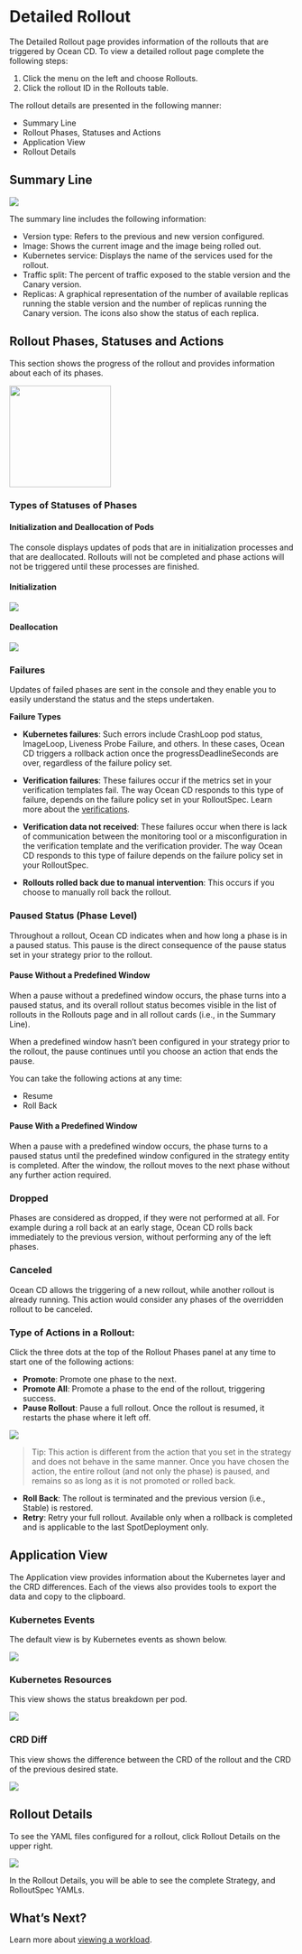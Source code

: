 # Detailed Rollout

The Detailed Rollout page provides information of the rollouts that are triggered by Ocean CD. To view a detailed rollout page complete the following steps:

1. Click the menu on the left and choose Rollouts.  
2. Click the rollout ID in the Rollouts table.  

The rollout details are presented in the following manner:

* Summary Line
* Rollout Phases, Statuses and Actions
* Application View
* Rollout Details

## Summary Line

<img src="/ocean-cd/_media/tutorials-detailed-rollout-02.png" />

The summary line includes the following information:
- Version type: Refers to the previous and new version configured.
- Image: Shows the current image and the image being rolled out.
- Kubernetes service: Displays the name of the services used for the rollout. 
- Traffic split: The percent of traffic exposed to the stable version and the Canary version.
- Replicas: A graphical representation of the number of available replicas running the stable version and the number of replicas running the Canary version. The icons also show the status of each replica.

## Rollout Phases, Statuses and Actions

This section shows the progress of the rollout and provides information about each of its phases.

<img src="/ocean-cd/_media/tutorials-detailed-rollout-03.png" width="180" />

### Types of Statuses of Phases  

#### Initialization and Deallocation of Pods

The console displays updates of pods that are in initialization processes and that are deallocated. Rollouts will not be completed and phase actions will not be triggered until these processes are finished.  

#### Initialization

<img src="/ocean-cd/_media/tutorials-detailed-rollout-10.png" />

#### Deallocation

<img src="/ocean-cd/_media/tutorials-detailed-rollout-11.png" />

### Failures

Updates of failed phases are sent in the console and they enable you to easily understand the status and the steps undertaken.  

**Failure Types**

* **Kubernetes failures**: Such errors include CrashLoop pod status, ImageLoop, Liveness Probe Failure, and others. In these cases, Ocean CD triggers a rollback action once the progressDeadlineSeconds are over, regardless of the failure policy set.

* **Verification failures**: These failures occur if the metrics set in your verification templates fail. The way Ocean CD responds to this type of failure, depends on the failure policy set in your RolloutSpec. Learn more about the [verifications](ocean-cd/concepts-features/verifications).

* **Verification data not received**: These failures occur when there is lack of communication between the monitoring tool or a misconfiguration in the verification template and the verification provider. The way Ocean CD responds to this type of failure depends on the failure policy set in your RolloutSpec.  

* **Rollouts rolled back due to manual intervention**: This occurs if you choose to manually roll back the rollout.

### Paused Status (Phase Level)

Throughout a rollout, Ocean CD indicates when and how long a phase is in a paused status. This pause is the direct consequence of the pause status set in your strategy prior to the rollout.  

#### Pause Without a Predefined Window

When a pause without a predefined window occurs, the phase turns into a paused status, and its overall rollout status becomes visible in the list of rollouts in the Rollouts page and in all rollout cards (i.e., in the Summary Line).  

When a predefined window hasn’t been configured in your strategy prior to the rollout, the pause continues until you choose an action that ends the pause.

You can take the following actions at any time:  

* Resume
* Roll Back  

#### Pause With a Predefined Window  

When a pause with a predefined window occurs, the phase turns to a paused status until the predefined window configured in the strategy entity is completed. After the window, the rollout moves to the next phase without any further action required.  

### Dropped

Phases are considered as dropped, if they were not performed at all. For example during a roll back at an early stage, Ocean CD rolls back immediately to the previous version, without performing any of the left phases.

### Canceled

Ocean CD allows the triggering of a new rollout, while another rollout is already running. This action would consider any phases of the overridden rollout to be canceled.  

### Type of Actions in a Rollout:  

Click the three dots at the top of the Rollout Phases panel at any time to start one of the following actions:

* **Promote**: Promote one phase to the next.
* **Promote All**: Promote a phase to the end of the rollout, triggering success.
* **Pause Rollout**: Pause a full rollout. Once the rollout is resumed, it restarts the  phase where it left off.

<img src="/ocean-cd/_media/tutorials-detailed-rollout-07.png" />

> Tip: This action is different from the action that you set in the strategy and does not behave in the same manner. Once you have chosen the action, the entire rollout (and not only the phase) is paused, and remains so as long as it is not promoted or rolled back.

* **Roll Back**: The rollout is terminated and the previous version (i.e., Stable) is restored.  
* **Retry**: Retry your full rollout. Available only when a rollback is completed and is applicable to the last SpotDeployment only.   

## Application View

The Application view provides information about the Kubernetes layer and the CRD differences. Each of the views also provides tools to export the data and copy to the clipboard.  

### Kubernetes Events

The default view is by Kubernetes events as shown below.

<img src="/ocean-cd/_media/tutorials-detailed-rollout-04.png" />

### Kubernetes Resources

This view shows the status breakdown per pod.

<img src="/ocean-cd/_media/tutorials-detailed-rollout-05.png" />

### CRD Diff

This view shows the difference between the CRD of the rollout and the CRD of the previous desired state.

<img src="/ocean-cd/_media/tutorials-detailed-rollout-06.png" />

## Rollout Details

To see the YAML files configured for a rollout, click Rollout Details on the upper right.

<img src="/ocean-cd/_media/tutorials-detailed-rollout-08.png" />

In the Rollout Details, you will be able to see the complete Strategy, and RolloutSpec YAMLs.

## What’s Next?

Learn more about [viewing a workload](ocean-cd/tutorials/view-workloads/).
